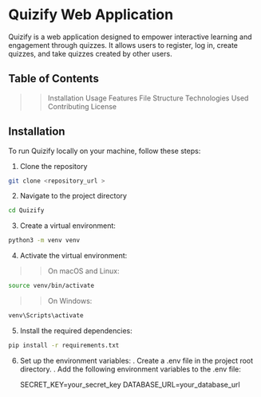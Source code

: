 # Quizify Web Application

Quizify is a web application designed to empower interactive learning and engagement through quizzes. It allows users to register, log in, create quizzes, and take quizzes created by other users.

## Table of Contents
>> Installation
>> Usage
>> Features
>> File Structure
>> Technologies Used
>> Contributing
>> License

## Installation
To run Quizify locally on your machine, follow these steps:

1. Clone the repository
```bash
git clone <repository_url >
```

2. Navigate to the project directory
```bash
cd Quizify
```

3. Create a virtual environment:
```bash
python3 -m venv venv
```

4. Activate the virtual environment:
>> On macOS and Linux:
  ```bash
  source venv/bin/activate
  ```

>> On Windows:
  ```bash
  venv\Scripts\activate
  ```

5. Install the required dependencies:
```bash
pip install -r requirements.txt
```

6. Set up the environment variables:
. Create a .env file in the project root directory.
. Add the following environment variables to the .env file:

    SECRET_KEY=your_secret_key
    DATABASE_URL=your_database_url



